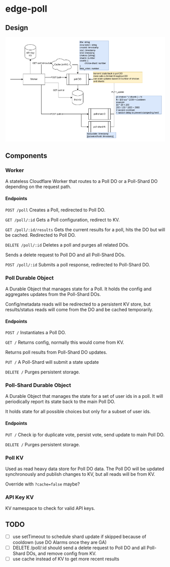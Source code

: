 # edge-poll


## Design
![diagram](./edge-poll.drawio.png)

## Components

### Worker
A stateless Cloudflare Worker that routes to a Poll DO or a Poll-Shard DO depending on the request path.

#### Endpoints
`POST /poll`
Creates a Poll, redirected to Poll DO.

`GET /poll/:id`
Gets a Poll configuration, redirect to KV.

`GET /poll/:id/results`
Gets the current results for a poll, hits the DO but will be cached. Redirected to Poll DO.

`DELETE /poll/:id`
Deletes a poll and purges all related DOs.

Sends a delete request to Poll DO and all Poll-Shard DOs.

`POST /poll/:id`
Submits a poll response, redirected to Poll-Shard DO.

### Poll Durable Object
A Durable Object that manages state for a Poll. 
It holds the config and aggregates updates from the Poll-Shard DOs.

Config/metadata reads will be redirected to a persistent KV store, but results/status reads will come from the DO and be cached temporarily.

#### Endpoints
`POST /`
Instantiates a Poll DO.

`GET /`
Returns config, normally this would come from KV.

Returns poll results from Poll-Shard DO updates.

`PUT /`
A Poll-Shard will submit a state update

`DELETE /`
Purges persistent storage.

### Poll-Shard Durable Object
A Durable Object that manages the state for a set of user ids in a poll. 
It will periodically report its state back to the main Poll DO.

It holds state for all possible choices but only for a subset of user ids.

#### Endpoints
`PUT /`
Check ip for duplicate vote, persist vote, send update to main Poll DO.

`DELETE /`
Purges persistent storage.

### Poll KV
Used as read heavy data store for Poll DO data. The Poll DO will be updated synchronously and publish changes to KV, but all reads will be from KV.

Override with `?cache=false` maybe?

### API Key KV
KV namespace to check for valid API keys.

## TODO

- [ ] use setTimeout to schedule shard update if skipped because of cooldown (use DO Alarms once they are GA)
- [ ] DELETE /poll/:id should send a delete request to Poll DO and all Poll-Shard DOs, and remove config from KV.
- [ ] use cache instead of KV to get more recent results
